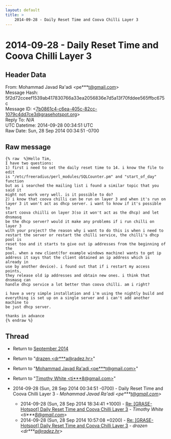 ```yaml
---
layout: default
title: >
    2014-09-28 - Daily Reset Time and Coova Chilli Layer 3
---
```


# 2014-09-28 - Daily Reset Time and Coova Chilli Layer 3

## Header Data

From: Mohammad Javad Ra'adi \<pe***t@gmail.com\><br>
Message Hash: 5f2d72cceef1539ab417830766a33ea2056836e7d5a13f70fddee565ffbc675c<br>
Message ID: \<7b0861c4-c6ea-405c-82cc-1079c4dd7ce3@grasehotspot.org\><br>
Reply To: _N/A_<br>
UTC Datetime: 2014-09-28 00:34:51 UTC<br>
Raw Date: Sun, 28 Sep 2014 00:34:51 -0700<br>

## Raw message

```
{% raw  %}Hello Tim,
I have two questions:
1) first i need to set the daily reset time to 14. i know the file to edit 
is "/etc/freeradius/perl_modules/SQLCounter.pm" and "start_of_day" function 
but as i searched the mailing list i found a similar topic that you said it 
might not work very well. is it possible to do?
2) i know that coova chilli can be run on layer 3 and when it's run on 
layer 3 it won't act as dhcp server. i want to know if it's possible to 
start coova chiilli on layer 3(so it won't act as the dhcp) and let dnsmasq 
be the dhcp server? would it make any problems if i run chilli on layer 3 
with your project? the reason why i want to do this is when i need to 
restart the server or restart the chilli service, the chilli's dhcp pool is 
reset too and it starts to give out ip addresses from the beginning of the 
pool. when a new client(for example windows machine) wants to get ip 
address it says that the client obtained an ip address which is already in 
use by another device). i found out that if i restart my access points, 
they release old ip addresses and obtain new ones. i think that dnsmasq can 
handle dhcp service a lot better than coova chilli. am i right?

i have a very simple installation and i'm using the nightly build and 
everything is set up on a single server and i can't add another machine to 
be just dhcp server.

thanks in advance
{% endraw %}
```

## Thread

+ Return to [September 2014](/archive/2014/09)

+ Return to "[drazen <dr***a<span>@</span>radez.hr>](/authors/dr___a_at_radez_hr)"
+ Return to "[Mohammad Javad Ra'adi <pe***t<span>@</span>gmail.com>](/authors/pe___t_at_gmail_com)"
+ Return to "[Timothy White <ti***8<span>@</span>gmail.com>](/authors/ti___8_at_gmail_com)"

+ 2014-09-28 (Sun, 28 Sep 2014 00:34:51 -0700) - Daily Reset Time and Coova Chilli Layer 3 - _Mohammad Javad Ra'adi \<pe***t@gmail.com\>_
  + 2014-09-28 (Sun, 28 Sep 2014 18:34:41 +1000) - [Re: [GRASE-Hotspot] Daily Reset Time and Coova Chilli Layer 3](/archive/2014/09/e742ccb5afa8eee03d80a9afb60c602f6340901816c96822de5df985484dc056) - _Timothy White \<ti***8@gmail.com\>_
  + 2014-09-28 (Sun, 28 Sep 2014 10:57:08 +0200) - [Re: [GRASE-Hotspot] Daily Reset Time and Coova Chilli Layer 3](/archive/2014/09/4d528efb684648fd1262040920b506864175e3154aae17dca8d715bbb74237c4) - _drazen \<dr***a@radez.hr\>_

